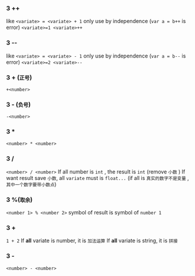 ### 3  ++ 
like `<variate> = <variate> + 1` 
only use by independence (`var a = b++` is error)
`<variate>=1 <variate>++`

### 3  -- 
like `<variate> = <variate> - 1` 
only use by independence (`var a = b--` is error)
`<variate>=2 <variate>--`

### 3  + (`正号`) 
`+<number>`

### 3  - (`负号`) 
`-<number>`

### 3  * 
`<number> * <number>`

### 3  / 
`<number> / <number>` 
If all number is `int` , the result is `int` (remove `小数` )
If want result save `小数`, all `variate` must is `float...` (if all is `真实的数字不是变量` , `其中一个数字要带小数点`)

### 3  %(`取余`) 
`<number 1> % <number 2>` 
symbol of result is symbol of `number 1`

### 3  + 
`1 + 2` 
If **all** variate is number, it is `加法运算`
If **all** variate is string, it is `拼接`

### 3  - 
`<number> - <number>` 
